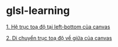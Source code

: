 # glsl-learning

[1. Hệ trục toạ độ tại left-bottom của canvas](left-bottom-of-coord.md)


[2. Di chuyển trục toạ độ về giữa của canvas](center-of-coord.md)

